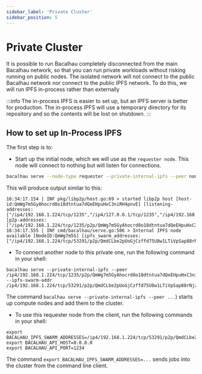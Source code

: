 ```yaml
---
sidebar_label: 'Private Cluster'
sidebar_position: 5
---
```

# Private Cluster

It is possible to run Bacalhau completely disconnected from the main Bacalhau network, so that you can run private
workloads without risking running on public nodes. The isolated network will not connect to the public Bacalhau network
nor connect to the public IPFS network. To do this, we will run IPFS in-process rather than externally

:::info
The in-process IPFS is easier to set up, but an IPFS server is better for production. The in-process IPFS
will use a temporary directory for its repository and so the contents will be lost on shutdown.
:::

## How to set up In-Process IPFS

The first step is to:

- Start up the initial node, which we will use as the `requester node`. This node will connect to nothing but will listen for connections.

```bash
bacalhau serve --node-type requester --private-internal-ipfs --peer none
```

This will produce output similar to this:

```
16:34:17.154 | INF pkg/libp2p/host.go:69 > started libp2p host [host-id:QmWg7m5GyAhocrd8o18dtntua7dQeEHpuHxC3niRH4pnvE] [listening-addresses:["/ip4/192.168.1.224/tcp/1235","/ip4/127.0.0.1/tcp/1235","/ip4/192.168.1.224/udp/1235/quic","/ip4/127.0.0.1/udp/1235/quic","/ip6/::1/tcp/1235","/ip6/::1/udp/1235/quic"]] [p2p-addresses:["/ip4/192.168.1.224/tcp/1235/p2p/QmWg7m5GyAhocrd8o18dtntua7dQeEHpuHxC3niRH4pnvE","/ip4/127.0.0.1/tcp/1235/p2p/QmWg7m5GyAhocrd8o18dtntua7dQeEHpuHxC3niRH4pnvE","/ip4/192.168.1.224/udp/1235/quic/p2p/QmWg7m5GyAhocrd8o18dtntua7dQeEHpuHxC3niRH4pnvE","/ip4/127.0.0.1/udp/1235/quic/p2p/QmWg7m5GyAhocrd8o18dtntua7dQeEHpuHxC3niRH4pnvE","/ip6/::1/tcp/1235/p2p/QmWg7m5GyAhocrd8o18dtntua7dQeEHpuHxC3niRH4pnvE","/ip6/::1/udp/1235/quic/p2p/QmWg7m5GyAhocrd8o18dtntua7dQeEHpuHxC3niRH4pnvE"]]
16:34:17.555 | INF cmd/bacalhau/serve.go:506 > Internal IPFS node available [NodeID:QmWg7m5G] [ipfs_swarm_addresses:["/ip4/192.168.1.224/tcp/53291/p2p/QmdCLbe2pUoGjCzffd75U8w1LTiVpSap88rNjzXsBhWkL2","/ip4/127.0.0.1/tcp/53291/p2p/QmdCLbe2pUoGjCzffd75U8w1LTiVpSap88rNjzXsBhWkL2"]]
```

- To connect another node to this private one, run the following command in your shell:

```
bacalhau serve --private-internal-ipfs --peer /ip4/192.168.1.224/tcp/1235/p2p/QmWg7m5GyAhocrd8o18dtntua7dQeEHpuHxC3niRH4pnvE --ipfs-swarm-addr /ip4/192.168.1.224/tcp/53291/p2p/QmdCLbe2pUoGjCzffd75U8w1LTiVpSap88rNjzXsBhWkL2
```
The command `bacalhau serve --private-internal-ipfs --peer ...`) starts up compute nodes and add them to the cluster.

- To use this requester node from the client, run the following commands in your shell:

```
export BACALHAU_IPFS_SWARM_ADDRESSES=/ip4/192.168.1.224/tcp/53291/p2p/QmdCLbe2pUoGjCzffd75U8w1LTiVpSap88rNjzXsBhWkL2
export BACALHAU_API_HOST=0.0.0.0
export BACALHAU_API_PORT=1234
```

The command `export BACALHAU_IPFS_SWARM_ADDRESSES=...` sends jobs into the cluster from the command line client.


